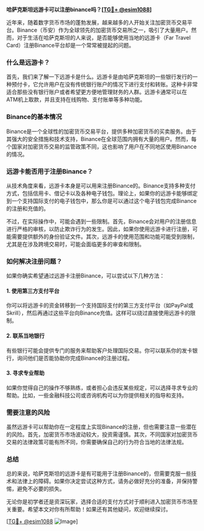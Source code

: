 **哈萨克斯坦远游卡可以注册binance吗？[[TG💪+ @esim1088](https://t.me/s/esim1088)]**

近年来，随着数字货币市场的蓬勃发展，越来越多的人开始关注加密货币交易平台。Binance（币安）作为全球领先的加密货币交易所之一，吸引了大量用户。然而，对于生活在哈萨克斯坦的人来说，是否能够使用当地的远游卡（Far Travel Card）注册Binance平台却是一个常常被提起的问题。

### **什么是远游卡？**

首先，我们来了解一下远游卡是什么。远游卡是由哈萨克斯坦的一些银行发行的一种预付卡，它允许用户在没有传统银行账户的情况下进行支付和转账。这种卡非常适合那些没有银行账户或者希望更方便地管理财务的人群。远游卡通常可以在ATM机上取款，并且支持在线购物、支付账单等多种功能。

### **Binance的基本情况**

Binance是一个全球性的加密货币交易平台，提供多种加密货币的买卖服务。由于其强大的安全措施和技术支持，Binance在全球范围内拥有大量的用户。然而，每个国家对加密货币交易的监管政策不同，这也影响了用户在不同地区使用Binance的情况。

### **远游卡能否用于注册Binance？**

从技术角度来看，远游卡本身是可以用来注册Binance的。Binance支持多种支付方式，包括信用卡、借记卡以及各种电子钱包。理论上，如果你的远游卡能够绑定到一个支持国际支付的电子钱包中，那么你是可以通过这个电子钱包完成Binance的注册和充值的。

不过，在实际操作中，可能会遇到一些限制。首先，Binance会对用户的注册信息进行严格的审核，以防止欺诈行为的发生。因此，如果你使用远游卡进行注册，可能需要提供额外的身份验证文件。其次，远游卡的使用范围和功能可能受到限制，尤其是在涉及跨境交易时，可能会面临更多的审查和限制。

### **如何解决注册问题？**

如果你确实希望通过远游卡注册Binance，可以尝试以下几种方法：

#### **1. 使用第三方支付平台**
你可以将远游卡的资金转移到一个支持国际支付的第三方支付平台（如PayPal或Skrill），然后再通过这些平台向Binance充值。这样可以绕过直接使用远游卡的限制。

#### **2. 联系当地银行**
有些银行可能会提供专门的服务来帮助客户处理国际交易。你可以联系你的发卡银行，询问他们是否能协助你完成Binance的注册过程。

#### **3. 寻求专业帮助**
如果你觉得自己的操作不够熟练，或者担心会违反某些规定，可以选择寻求专业的帮助。比如，一些金融科技公司或咨询机构可以为你提供相关的指导和支持。

### **需要注意的风险**

虽然远游卡可以帮助你在一定程度上实现Binance的注册，但也需要注意一些潜在的风险。首先，加密货币市场波动较大，投资需谨慎。其次，不同国家对加密货币交易的法律政策可能有所不同，你需要确保自己的行为符合当地的法律法规。

### **总结**

总的来说，哈萨克斯坦的远游卡是有可能用于注册Binance的，但需要克服一些技术和法律上的障碍。如果你决定尝试这种方式，请务必做好充分的准备，并保持警惕，避免不必要的损失。

无论你是初学者还是资深玩家，选择合适的支付方式对于顺利进入加密货币市场至关重要。希望本文对你有所帮助！如果还有其他疑问，欢迎继续探讨。

[[TG💪+ @esim1088](https://t.me/s/esim1088) ![Image](https://i.postimg.cc/4NQfJmqS/Snipaste-2025-05-13-00-14-12.png)]